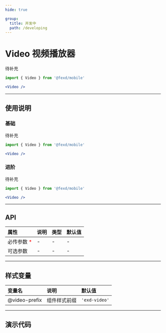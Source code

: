 ```yaml
---
hide: true

group:
  title: 开发中
  path: /developing
---
```


# Video 视频播放器 <ImportCost name="Video" />

待补充

<!-- prettier-ignore -->
```jsx | pure
import { Video } from '@fexd/mobile'

<Video />
```

---

## 使用说明

### 基础

待补充

<!-- prettier-ignore -->
```jsx | pure
import { Video } from '@fexd/mobile'

<Video />
```

### 进阶

待补充

<!-- prettier-ignore -->
```jsx | pure
import { Video } from '@fexd/mobile'

<Video />
```

---

## API

| 属性                                         | 说明 | 类型 | 默认值 |
| :------------------------------------------- | :--- | :--- | :----- |
| 必传参数 <span style="color: red;">\*</span> | -    | -    | -      |
| 可选参数                                     | -    | -    | -      |

---

## 样式变量

| 变量名        | 说明         | 默认值        |
| :------------ | :----------- | :------------ |
| @video-prefix | 组件样式前缀 | `'exd-video'` |

---

## 演示代码

<code src="./demos/demo1/index.tsx" />
